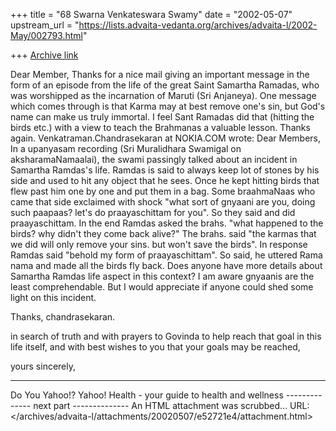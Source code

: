 +++
title = "68 Swarna Venkateswara Swamy"
date = "2002-05-07"
upstream_url = "https://lists.advaita-vedanta.org/archives/advaita-l/2002-May/002793.html"

+++
[Archive link](https://lists.advaita-vedanta.org/archives/advaita-l/2002-May/002793.html)


 Dear Member,
Thanks for a nice mail giving an important message in the form of an episode from the life of the great Saint Samartha Ramadas, who was worshipped as the incarnation of Maruti (Sri Anjaneya). One message which comes through is that Karma may at best remove one's sin, but God's name can make us truly immortal. I feel Sant Ramadas did that (hitting the birds etc.) with a view to teach the Brahmanas a valuable lesson.
Thanks again.
  Venkatraman.Chandrasekaran at NOKIA.COM wrote: Dear Members,
In a upanyasam recording (Sri Muralidhara Swamigal on aksharamaNamaalai),
the swami passingly talked about an incident in Samartha Ramdas's life. Ramdas
is said to always keep lot of stones by his side and used to hit any object that
he sees. Once he kept hitting birds that flew past him one by one and put them
in a bag. Some braahmaNaas who came that side exclaimed with shock "what
sort of gnyaani are you, doing such paapaas? let's do praayaschittam for you".
So they said and did praayaschittam. In the end Ramdas asked the brahs. "what
happened to the birds? why didn't they come back alive?" The brahs. said "the
karmas that we did will only remove your sins. but won't save the birds". In response
Ramdas said "behold my form of praayaschittam". So said, he uttered Rama nama
and made all the birds fly back.
Does anyone have more details about Samartha Ramdas life aspect in this
context? I am aware gnyaanis are the least comprehendable. But I would appreciate
if anyone could shed some light on this incident.

Thanks,
chandrasekaran.

in search of truth and with prayers to Govinda to help reach  that goal in this life itself, and with best wishes to you that your goals may be reached,

yours sincerely,


---------------------------------
Do You Yahoo!?
Yahoo! Health - your guide to health and wellness
-------------- next part --------------
An HTML attachment was scrubbed...
URL: </archives/advaita-l/attachments/20020507/e52721e4/attachment.html>
